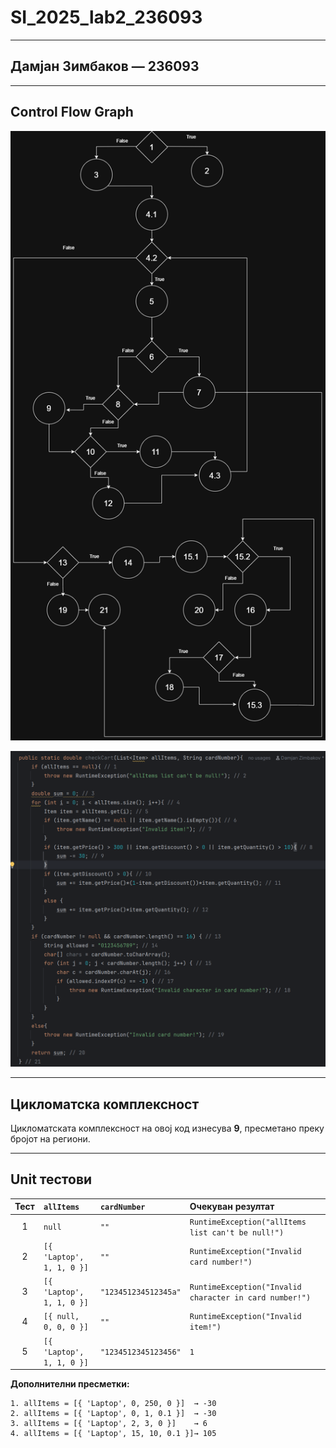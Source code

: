 # SI_2025_lab2_236093

---

## Дамјан Зимбаков — 236093

---

## Control Flow Graph

![Control Flow Diagram](SI_lab2_236093/docs/images/diagram.png)

![Code Graph](SI_lab2_236093/docs/images/code.png)

---

## Цикломатска комплексност

Цикломатската комплексност на овој код изнесува **9**, пресметано преку бројот на региони.

---

## Unit тестови

| Тест  | `allItems`                            | `cardNumber`            | Очекуван резултат                                         |
|:-----:|:--------------------------------------|:------------------------|:----------------------------------------------------------|
| 1     | `null`                                | `""`                   | `RuntimeException("allItems list can't be null!")`      |
| 2     | `[{ 'Laptop', 1, 1, 0 }]`             | `""`                   | `RuntimeException("Invalid card number!")`              |
| 3     | `[{ 'Laptop', 1, 1, 0 }]`             | `"123451234512345a"`   | `RuntimeException("Invalid character in card number!")` |
| 4     | `[{ null, 0, 0, 0 }]`                 | `""`                   | `RuntimeException("Invalid item!")`                     |
| 5     | `[{ 'Laptop', 1, 1, 0 }]`             | `"1234512345123456"`   | `1`                                                       |

**Дополнителни пресметки:**

```text
1. allItems = [{ 'Laptop', 0, 250, 0 }]  → -30
2. allItems = [{ 'Laptop', 0, 1, 0.1 }]  → -30
3. allItems = [{ 'Laptop', 2, 3, 0 }]    → 6
4. allItems = [{ 'Laptop', 15, 10, 0.1 }]→ 105
